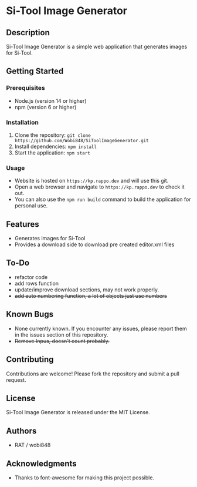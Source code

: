# Si-Tool Image Generator

## Description

Si-Tool Image Generator is a simple web application that generates images for Si-Tool.

## Getting Started

### Prerequisites

* Node.js (version 14 or higher)
* npm (version 6 or higher)

### Installation

1. Clone the repository: `git clone https://github.com/Wobi848/SiToolImageGenerator.git`
2. Install dependencies: `npm install`
3. Start the application: `npm start`

### Usage

* Website is hosted on `https://kp.rappo.dev` and will use this git.
* Open a web browser and navigate to `https://kp.rappo.dev` to check it out.
* You can also use the `npm run build` command to build the application for personal use.

## Features

* Generates images for Si-Tool
* Provides a download side to download pre created editor.xml files

## To-Do

* refactor code
* add rows function
* update/improve download sections, may not work properly.
* ~~add auto numbering function, a lot of objects just use numbers~~

## Known Bugs

* None currently known. If you encounter any issues, please report them in the issues section of this repository.
* ~~Remove Inpus, doesn't count probably.~~

## Contributing

Contributions are welcome! Please fork the repository and submit a pull request.

## License

Si-Tool Image Generator is released under the MIT License.

## Authors

* RAT / wobi848

## Acknowledgments

* Thanks to font-awesome for making this project possible.
